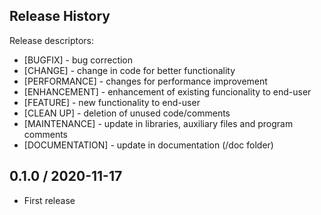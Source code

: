 ## Release History

Release descriptors:
* [BUGFIX] - bug correction
* [CHANGE] - change in code for better functionality
* [PERFORMANCE] - changes for performance improvement
* [ENHANCEMENT] - enhancement of existing funcionality to end-user
* [FEATURE] - new functionality to end-user
* [CLEAN UP] - deletion of unused code/comments
* [MAINTENANCE] - update in libraries, auxiliary files and program comments
* [DOCUMENTATION] - update in documentation (/doc folder)

## 0.1.0 / 2020-11-17
* First release

